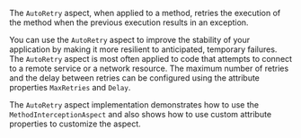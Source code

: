 The `AutoRetry` aspect, when applied to a method, retries the execution of the method when the previous execution results in an exception.

You can use the `AutoRetry` aspect to improve the stability of your application by making it more resilient to anticipated, temporary failures. 
The `AutoRetry` aspect is most often applied to code that attempts to connect to a remote service or a network resource. 
The maximum number of retries and the delay between retries can be configured using the attribute properties `MaxRetries` and `Delay`.

The `AutoRetry` aspect implementation demonstrates how to use the `MethodInterceptionAspect` and also shows how to use custom attribute properties to customize the aspect.

